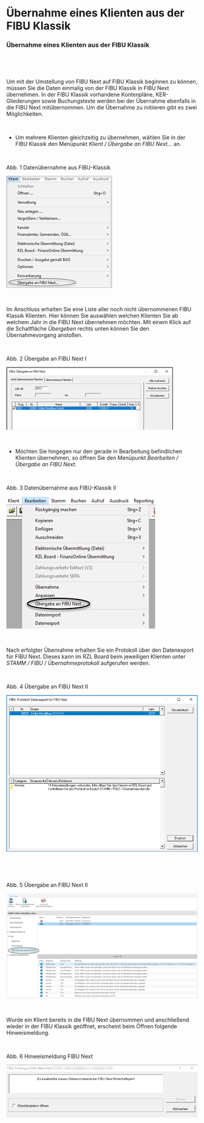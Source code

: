 # Übernahme eines Klienten aus der FIBU Klassik

### Übernahme eines Klienten aus der FIBU Klassik

&nbsp;

&nbsp;

Um mit der Umstellung von FIBU Next auf FIBU Klassik beginnen zu können, müssen Sie die Daten einmalig von der FIBU Klassik in FIBU Next übernehmen. In der FIBU Klassik vorhandene Kontenpläne, KER-Gliederungen sowie Buchungstexte werden bei der Übernahme ebenfalls in die FIBU Next mitübernommen. Um die Übernahme zu initiieren gibt es zwei Möglichkeiten.&nbsp;

&nbsp;

* Um mehrere Klienten gleichzeitig zu übernehmen, wählen Sie in der FIBU Klassik den Menüpunkt *Klient / Übergabe an FIBU Next…* an.

&nbsp;

Abb. 1 Datenübernahme aus FIBU-Klassik

![Image](<img/NeuesElement10.png>)

&nbsp;

Im Anschluss erhalten Sie eine Liste aller noch nicht übernommenen FIBU Klassik Klienten. Hier können Sie auswählen welchen Klienten Sie ab welchem Jahr in die FIBU Next übernehmen möchten. Mit einem Klick auf die Schaltfläche *Übergeben* rechts unten können Sie den Übernahmevorgang anstoßen.

&nbsp;

Abb. 2 Übergabe an FIBU Next I

![Image](<img/NeuesElement9.png>)

&nbsp;

* Möchten Sie hingegen nur den gerade in Bearbeitung befindlichen Klienten übernehmen, so öffnen Sie den Menüpunkt *Bearbeiten / Übergabe an FIBU Next*.

&nbsp;

Abb. 3 Datenübernahme aus FIBU-Klassik II

![Image](<img/NeuesElement8.png>)

&nbsp;

Nach erfolgter Übernahme erhalten Sie ein Protokoll über den Datenexport für FIBU Next. Dieses kann im RZL Board beim jeweiligen Klienten unter *STAMM / FIBU / Übernahmeprotokoll* aufgerufen werden.

&nbsp;

Abb. 4 Übergabe an FIBU Next II

![Image](<img/NeuesElement7.png>)

&nbsp;

&nbsp;

Abb. 5 Übergabe an FIBU Next II

![Image](<img/NeuesElement6.png>)

&nbsp;

Wurde ein Klient bereits in die FIBU Next übernommen und anschließend wieder in der FIBU Klassik geöffnet, erscheint beim Öffnen folgende Hinweismeldung.

&nbsp;

Abb. 6 Hinweismeldung FIBU Next

![Image](<img/NeuesElement5.png>)

